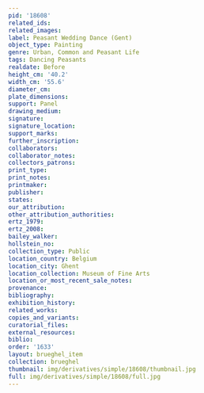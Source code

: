 ```yaml
---
pid: '18608'
related_ids: 
related_images: 
label: Peasant Wedding Dance (Gent)
object_type: Painting
genre: Urban, Common and Peasant Life
tags: Dancing Peasants
realdate: Before
height_cm: '40.2'
width_cm: '55.6'
diameter_cm: 
plate_dimensions: 
support: Panel
drawing_medium: 
signature: 
signature_location: 
support_marks: 
further_inscription: 
collaborators: 
collaborator_notes: 
collectors_patrons: 
print_type: 
print_notes: 
printmaker: 
publisher: 
states: 
our_attribution: 
other_attribution_authorities: 
ertz_1979: 
ertz_2008: 
bailey_walker: 
hollstein_no: 
collection_type: Public
location_country: Belgium
location_city: Ghent
location_collection: Museum of Fine Arts
location_or_most_recent_sale_notes: 
provenance: 
bibliography: 
exhibition_history: 
related_works: 
copies_and_variants: 
curatorial_files: 
external_resources: 
biblio: 
order: '1633'
layout: brueghel_item
collection: brueghel
thumbnail: img/derivatives/simple/18608/thumbnail.jpg
full: img/derivatives/simple/18608/full.jpg
---
```


